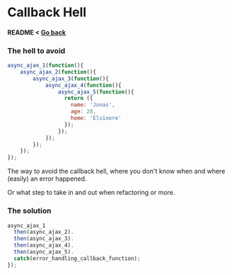 # Callback Hell

#### README < [Go back](/Period%205/)

### The hell to avoid

```javascript
async_ajax_1(function(){
    async_ajax_2(function(){
        async_ajax_3(function(){
            async_ajax_4(function(){
                async_ajax_5(function(){
                  return ({
                    name: 'Jonas',
                    age: 28,
                    home: 'Elsinore'
                  });
                });
            });
        });
    });
});
```



The way to avoid the callback hell, where you don't know when and where (easily) an error happened.

Or what step to take in and out when refactoring or more.

### The solution

```javascript
async_ajax_1
  then(async_ajax_2).
  then(async_ajax_3).
  then(async_ajax_4).
  then(async_ajax_5).
  catch(error_handling_callback_function);
});
```

